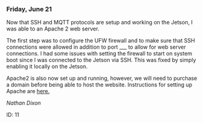 ### Friday, June 21

Now that SSH and MQTT protocols are setup and working on the Jetson, I was able to an Apache 2 web server.

The first step was to configure the UFW firewall and to make sure that SSH connections were allowed in addition to port ___ to allow for web server connections. I had some issues with setting the firewall to start on system boot since I was connected to the Jetson via SSH. This was fixed by simply enabling it locally on the Jetson. 

Apache2 is also now set up and running, however, we will need to purchase a domain before being able to host the website. Instructions for setting up Apache are [here.](https://www.digitalocean.com/community/tutorials/how-to-install-the-apache-web-server-on-ubuntu-22-04)

*Nathan Dixon*

ID: 11